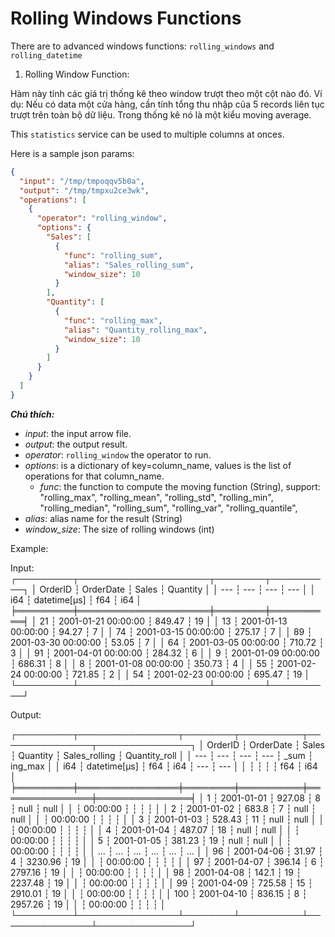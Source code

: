 # Rolling Windows Functions

There are to advanced windows functions: `rolling_windows` and `rolling_datetime`

1. Rolling Window Function:

Hàm này tính các giá trị thống kê theo window trượt theo một cột nào đó.
Ví dụ: Nếu có data một cửa hàng, cần tính tổng thu nhập của 5 records liên tục trượt trên toàn bộ dữ liệu. Trong thống kê nó là một kiểu moving average.

This `statistics` service can be used to multiple columns at onces.

Here is a sample json params:
	

```JSON
{
  "input": "/tmp/tmpoqqv5b0a",
  "output": "/tmp/tmpxu2ce3wk",
  "operations": [
    {
      "operator": "rolling_window",
      "options": {
        "Sales": [
          {
            "func": "rolling_sum",
            "alias": "Sales_rolling_sum",
            "window_size": 10
          }
        ],
        "Quantity": [
          {
            "func": "rolling_max",
            "alias": "Quantity_rolling_max",
            "window_size": 10
          }
        ]
      }
    }
  ]
}
```


***Chú thích:***

- *input*: the input arrow file.
- *output*: the output result.
- *operator*: `rolling_window` the operator to run.
- *options*: is a dictionary of key=column_name, values is the list of operations for that column_name.
  - *func*: the function to compute the moving function (String), support:
	"rolling_max",
    "rolling_mean",
    "rolling_std",
    "rolling_min",
    "rolling_median",
    "rolling_sum",
    "rolling_var",
    "rolling_quantile",
 - *alias*: alias name for the result (String)
 - *window_size*: The size of rolling windows (int)

Example:

Input:
┌─────────┬─────────────────────┬────────┬──────────┐
│ OrderID ┆ OrderDate           ┆ Sales  ┆ Quantity │
│ ---     ┆ ---                 ┆ ---    ┆ ---      │
│ i64     ┆ datetime[μs]        ┆ f64    ┆ i64      │
╞═════════╪═════════════════════╪════════╪══════════╡
│ 21      ┆ 2001-01-21 00:00:00 ┆ 849.47 ┆ 19       │
│ 13      ┆ 2001-01-13 00:00:00 ┆ 94.27  ┆ 7        │
│ 74      ┆ 2001-03-15 00:00:00 ┆ 275.17 ┆ 7        │
│ 89      ┆ 2001-03-30 00:00:00 ┆ 53.05  ┆ 7        │
│ 64      ┆ 2001-03-05 00:00:00 ┆ 710.72 ┆ 3        │
│ 91      ┆ 2001-04-01 00:00:00 ┆ 284.32 ┆ 6        │
│ 9       ┆ 2001-01-09 00:00:00 ┆ 686.31 ┆ 8        │
│ 8       ┆ 2001-01-08 00:00:00 ┆ 350.73 ┆ 4        │
│ 55      ┆ 2001-02-24 00:00:00 ┆ 721.85 ┆ 2        │
│ 54      ┆ 2001-02-23 00:00:00 ┆ 695.47 ┆ 19       │
└─────────┴─────────────────────┴────────┴──────────┘

Output:

┌─────────┬────────────────┬────────┬──────────┬───────────────┬───────────────┐
│ OrderID ┆ OrderDate      ┆ Sales  ┆ Quantity ┆ Sales_rolling ┆ Quantity_roll │
│ ---     ┆ ---            ┆ ---    ┆ ---      ┆ _sum          ┆ ing_max       │
│ i64     ┆ datetime[μs]   ┆ f64    ┆ i64      ┆ ---           ┆ ---           │
│         ┆                ┆        ┆          ┆ f64           ┆ i64           │
╞═════════╪════════════════╪════════╪══════════╪═══════════════╪═══════════════╡
│ 1       ┆ 2001-01-01     ┆ 927.08 ┆ 8        ┆ null          ┆ null          │
│         ┆ 00:00:00       ┆        ┆          ┆               ┆               │
│ 2       ┆ 2001-01-02     ┆ 683.8  ┆ 7        ┆ null          ┆ null          │
│         ┆ 00:00:00       ┆        ┆          ┆               ┆               │
│ 3       ┆ 2001-01-03     ┆ 528.43 ┆ 11       ┆ null          ┆ null          │
│         ┆ 00:00:00       ┆        ┆          ┆               ┆               │
│ 4       ┆ 2001-01-04     ┆ 487.07 ┆ 18       ┆ null          ┆ null          │
│         ┆ 00:00:00       ┆        ┆          ┆               ┆               │
│ 5       ┆ 2001-01-05     ┆ 381.23 ┆ 19       ┆ null          ┆ null          │
│         ┆ 00:00:00       ┆        ┆          ┆               ┆               │
│ …       ┆ …              ┆ …      ┆ …        ┆ …             ┆ …             │
│ 96      ┆ 2001-04-06     ┆ 31.97  ┆ 4        ┆ 3230.96       ┆ 19            │
│         ┆ 00:00:00       ┆        ┆          ┆               ┆               │
│ 97      ┆ 2001-04-07     ┆ 396.14 ┆ 6        ┆ 2797.16       ┆ 19            │
│         ┆ 00:00:00       ┆        ┆          ┆               ┆               │
│ 98      ┆ 2001-04-08     ┆ 142.1  ┆ 19       ┆ 2237.48       ┆ 19            │
│         ┆ 00:00:00       ┆        ┆          ┆               ┆               │
│ 99      ┆ 2001-04-09     ┆ 725.58 ┆ 15       ┆ 2910.01       ┆ 19            │
│         ┆ 00:00:00       ┆        ┆          ┆               ┆               │
│ 100     ┆ 2001-04-10     ┆ 836.15 ┆ 8        ┆ 2957.26       ┆ 19            │
│         ┆ 00:00:00       ┆        ┆          ┆               ┆               │
└─────────┴────────────────┴────────┴──────────┴───────────────┴───────────────┘


